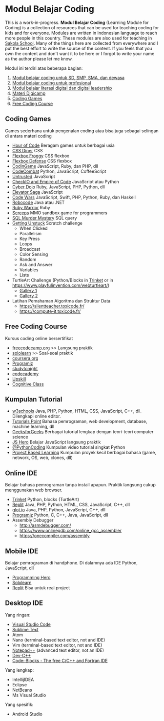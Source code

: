 
# Modul Belajar Coding

This is a work-in-progress. **Modul Belajar Coding** (Learning Module for Coding) is a collection of resources that can be used for teaching coding for kids and for everyone. Modules are written in Indonesian language to reach more people in this country. These modules are also used for teaching in [Sakola School](https://sakola.web.id). Many of the things here are collected from everywhere and I put the best effort to write the source of the content. If you feels that you own the content and don't want it to be here or I forgot to write your name as the author please let me know.

Modul ini terdiri atas beberapa bagian:
1. [Modul belajar coding untuk SD, SMP, SMA, dan dewasa](Coding-for-Kids-n-Teens.md)
2. [Modul belajar coding untuk profesional](Coding-for-Professionals.md)
3. [Modul belajar literasi digital dan digital leadership](Literasi/Digital-Literacy.md)
4. [Materi Digicamp](Digicamp)
5. [Coding Games](#coding-games)
6. [Free Coding Course](#free-coding-course)

## Coding Games
Games sederhana untuk pengenalan coding atau bisa juga sebagai selingan di antara materi coding
- [Hour of Code](https://hourofcode.com/id) Beragam games untuk berbagai usia
- [CSS Diner](https://flukeout.github.io/) CSS
- [Flexbox Froggy](http://flexboxfroggy.com/) CSS flexbox
- [Flexbox Defense](http://www.flexboxdefense.com/) CSS flexbox
- [CodinGame](https://www.codingame.com/start) JavaScript, Ruby, dan PHP, dll
- [CodeCombat](https://codecombat.com/) Python, JavaScript, CoffeeScript
- [Untrusted](https://alexnisnevich.github.io/untrusted/) JavaScript
- [CheckIO and Empire of Code](https://checkio.org/) JavaScript atau Python
- [Cyber Dojo](http://www.cyber-dojo.org/) Ruby, JavaScript, PHP, Python, dll
- [Elevator Saga](http://play.elevatorsaga.com/) JavaScript
- [Code Wars](https://www.codewars.com/) JavaScript, Swift, PHP, Python, Ruby, dan Haskell
- [Robocode](http://robocode.sourceforge.net/) Java atau .NET
- [Ruby Warrior](https://www.bloc.io/ruby-warrior#/) Ruby
- [Screeps](https://screeps.com/) MMO sandbox game for programmers
- [SQL Murder Mystery](http://mystery.knightlab.com/) SQL query
- [Getting Unstuck](https://gettingunstuck.gse.harvard.edu/) Scratch challenge
  - When Clicked
  - Parallelism
  - Key Press
  - Loops
  - Broadcast
  - Color Sensing
  - Random
  - Ask and Answer
  - Variables
  - Lists
- TurtleArt Challenge (Python/Blocks in [Trinket](https://trinket.io/) or in https://www.playfulinvention.com/webturtleart/)
  - [Gallery 1](https://photos.google.com/share/AF1QipN8BZlqvT0RtDH1eG760SQ3OF_58l8zCrooa4T9tPXFB7S6QVoCFuwnzKa4L2c6mQ?key=U3dIV3pKLTl5dmE5WEdYMzBZZWFVM0UtdjBIT0Rn)
  - [Gallery 2](http://www.turtleart.org/gallery/index.html)
- Latihan Pemahaman Algoritma dan Struktur Data
  - https://silentteacher.toxicode.fr/
  - https://compute-it.toxicode.fr/

## Free Coding Course
Kursus coding online bersertifikat
- [freecodecamp.org](https://www.freecodecamp.org/) >> Langsung praktik
- [sololearn](https://www.sololearn.com/learning) >> Soal-soal praktik
- [coursera.org](https://www.coursera.org/courses?query=free)
- [Programiz](https://www.programiz.com/)
- [studytonight](https://www.studytonight.com/library/)
- [codecademy](https://www.codecademy.com/catalog)
- [Upskill](https://upskillcourses.com/courses)
- [Cognitive Class](https://cognitiveclass.ai/courses)

## Kumpulan Tutorial
- [w3schools](https://www.w3schools.com/) Java, PHP, Python, HTML, CSS, JavaScript, C++, dll. Dilengkapi online editor.
- [Tutorials Point](https://www.tutorialspoint.com/tutorialslibrary.htm) Bahasa pemrograman, web development, database, machine learning, dll
- [GeeksforGeeks](https://www.geeksforgeeks.org/) Berbagai tutorial lengkap dengan teori-teori computer science
- [JS Hero](https://www.jshero.net/en/home.html) Belajar JavaScript langsung praktik
- [@PythonCoding](https://www.youtube.com/@PythonCoding) Kumpulan video tutorial singkat Python
- [Project Based Learning](https://github.com/practical-tutorials/project-based-learning) Kumpulan proyek kecil berbagai bahasa (game, network, OS, web, clones, dll)

## Online IDE
Belajar bahasa pemrograman tanpa install apapun. Praktik langsung cukup menggunakan web browser.
- [Trinket](https://trinket.io/) Python, blocks (TurtleArt)
- [Replit](https://replit.com/) Java, PHP, Python, HTML, CSS, JavaScript, C++, dll
- [glot.io](https://glot.io/) Java, PHP, Python, JavaScript, C++, dll
- [Programiz](https://www.programiz.com/) Python, C, C++, Java, JavaScript, dll
- Assembly Debugger
  - http://asmdebugger.com/
  - https://www.onlinegdb.com/online_gcc_assembler
  - https://onecompiler.com/assembly

## Mobile IDE
Belajar pemrograman di handphone. Di dalamnya ada IDE Python, JavaScript, dll
- [Programming Hero](https://play.google.com/store/apps/details?id=com.learnprogramming.codecamp) 
- [Sololearn](https://play.google.com/store/apps/details?id=com.sololearn) 
- [Replit](https://play.google.com/store/apps/details?id=com.replit.app) Bisa untuk real project

## Desktop IDE
Yang ringan:
- [Visual Studio Code](https://code.visualstudio.com)
- [Sublime Text](https://www.sublimetext.com)
- Atom
- Nano (terminal-based text editor, not and IDE)
- Vim (terminal-based text editor, not and IDE)
- [Notepad++](https://notepad-plus-plus.org) (advanced text editor, not an IDE)
- [Dev-C++](https://www.bloodshed.net/)
- [Code::Blocks - The free C/C++ and Fortran IDE](https://www.codeblocks.org/)
  
Yang lengkap:
- IntellijIDEA
- Eclipse
- NetBeans
- Ms Visual Studio
  
Yang spesifik:
- Android Studio

